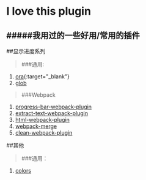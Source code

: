 # I love this plugin

#####我用过的一些好用/常用的插件
------

##显示进度系列 
>###通用:

1. [ora](https://github.com/sindresorhus/ora){:target="_blank"}
2. [glob](https://github.com/isaacs/node-glob)
	
>###Webpack

1. [progress-bar-webpack-plugin](https://github.com/clessg/progress-bar-webpack-plugin)
2. [extract-text-webpack-plugin](https://github.com/webpack-contrib/extract-text-webpack-plugin)
3. [html-webpack-plugin](https://github.com/jantimon/html-webpack-plugin)
4. [webpack-merge](https://github.com/survivejs/webpack-merge)
5. [clean-webpack-plugin](https://github.com/johnagan/clean-webpack-plugin)

##其他
>###通用：

1. [colors](https://github.com/marak/colors.js/)